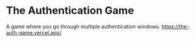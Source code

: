 # The Authentication Game
A game where you go through multiple authentication windows.
https://the-auth-game.vercel.app/
